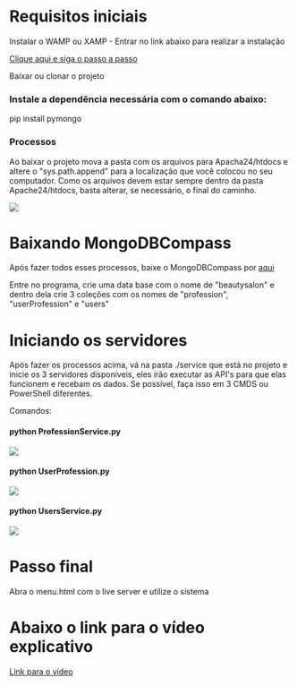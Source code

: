 <h1>Requisitos iniciais</h1>
<p>Instalar o WAMP ou XAMP - Entrar no link abaixo para realizar a instalação</p>
<a href="https://blog.templatetoaster.com/how-to-install-wamp/">Clique aqui e siga o passo a passo</a>
<p>Baixar ou clonar o projeto</p>
<h3>Instale a dependência necessária com o comando abaixo:</h3>
<p>pip install pymongo</p>
<h3>Processos</h3>
<p>Ao baixar o projeto mova a pasta com os arquivos para Apacha24/htdocs e altere o "sys.path.append" para a localização que você colocou no seu computador. Como os arquivos devem estar sempre dentro da pasta Apache24/htdocs, basta alterar, se necessário, o final do caminho.</p>
<img style="max-width: 100%" src="https://imgur.com/EHnDHJy.jpg"/>
<h1>Baixando MongoDBCompass</h1>
<p>Após fazer todos esses processos, baixe o MongoDBCompass por <a href="https://www.mongodb.com/try/download/shell">aqui</a></p>
<p>Entre no programa, crie uma data base com o nome de "beautysalon" e dentro dela crie 3 coleções com os nomes de "profession", "userProfession" e "users"</p>
<h1>Iniciando os servidores</h1>
<p>Após fazer os processos acima, vá na pasta ./service que está no projeto e inicie os 3 servidores disponíveis, eles irão executar as API's 
para que elas funcionem e recebam os dados. Se possível, faça isso em 3 CMDS ou PowerShell diferentes.</p>
<p>Comandos: </p>
<h4>python ProfessionService.py</h4>
<img style="max-width: 100%" src="https://imgur.com/lFLpzV4.jpg"/>
<h4>python UserProfession.py</h4>
<img style="max-width: 100%" src="https://imgur.com/tcpdKpn.jpg"/>
<h4>python UsersService.py</h4>
<img style="max-width: 100%" src="https://imgur.com/UfKCnUM.jpg"/>
<h1>Passo final</h1>
<p>Abra o menu.html com o live server e utilize o sistema</p>
<h1>Abaixo o link para o vídeo explicativo</h1>
<a href="https://www.youtube.com/watch?v=rKV_KQ_xCB8&ab_channel=MateusDev">Link para o vídeo</a>

